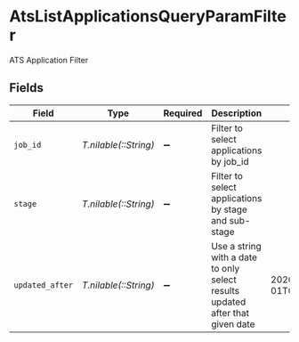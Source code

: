 # AtsListApplicationsQueryParamFilter

ATS Application Filter


## Fields

| Field                                                                         | Type                                                                          | Required                                                                      | Description                                                                   | Example                                                                       |
| ----------------------------------------------------------------------------- | ----------------------------------------------------------------------------- | ----------------------------------------------------------------------------- | ----------------------------------------------------------------------------- | ----------------------------------------------------------------------------- |
| `job_id`                                                                      | *T.nilable(::String)*                                                         | :heavy_minus_sign:                                                            | Filter to select applications by job_id                                       |                                                                               |
| `stage`                                                                       | *T.nilable(::String)*                                                         | :heavy_minus_sign:                                                            | Filter to select applications by stage and sub-stage                          |                                                                               |
| `updated_after`                                                               | *T.nilable(::String)*                                                         | :heavy_minus_sign:                                                            | Use a string with a date to only select results updated after that given date | 2020-01-01T00:00:00.000Z                                                      |